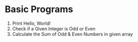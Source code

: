# Basic Programs

1. Print Hello, World!
2. Check if a Given Integer is Odd or Even
3. Calculate the Sum of Odd & Even Numbers in given array
